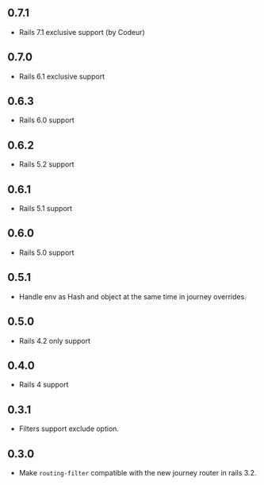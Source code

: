 ## 0.7.1

* Rails 7.1 exclusive support (by Codeur)

## 0.7.0

* Rails 6.1 exclusive support

## 0.6.3

* Rails 6.0 support

## 0.6.2

* Rails 5.2 support

## 0.6.1

* Rails 5.1 support

## 0.6.0

* Rails 5.0 support

## 0.5.1

* Handle env as Hash and object at the same time in journey overrides.

## 0.5.0

* Rails 4.2 only support

## 0.4.0

* Rails 4 support

## 0.3.1
* Filters support exclude option.

## 0.3.0

* Make `routing-filter` compatible with the new journey router in rails 3.2.
